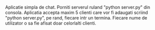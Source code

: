 Aplicatie simpla de chat. Porniti serverul ruland "python server.py" din consola. Aplicatia accepta maxim 5 clienti care vor fi adaugati scriind "python server.py", pe rand, fiecare intr un termina. Fiecare nume de utilizator o sa fie afisat doar celorlalti clienti.